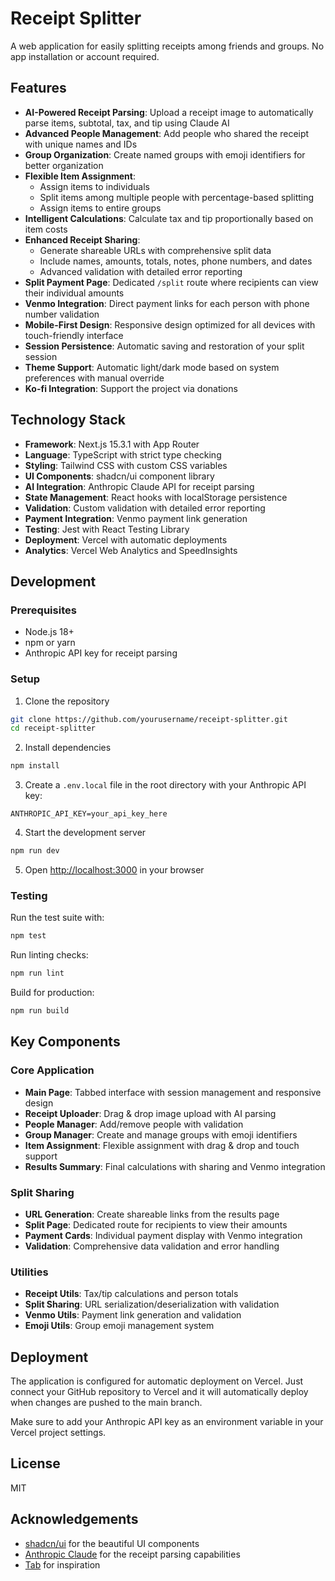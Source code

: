 # Receipt Splitter

A web application for easily splitting receipts among friends and groups. No app installation or account required.

## Features

- **AI-Powered Receipt Parsing**: Upload a receipt image to automatically parse items, subtotal, tax, and tip using Claude AI
- **Advanced People Management**: Add people who shared the receipt with unique names and IDs
- **Group Organization**: Create named groups with emoji identifiers for better organization
- **Flexible Item Assignment**: 
  - Assign items to individuals
  - Split items among multiple people with percentage-based splitting
  - Assign items to entire groups
- **Intelligent Calculations**: Calculate tax and tip proportionally based on item costs
- **Enhanced Receipt Sharing**: 
  - Generate shareable URLs with comprehensive split data
  - Include names, amounts, totals, notes, phone numbers, and dates
  - Advanced validation with detailed error reporting
- **Split Payment Page**: Dedicated `/split` route where recipients can view their individual amounts
- **Venmo Integration**: Direct payment links for each person with phone number validation
- **Mobile-First Design**: Responsive design optimized for all devices with touch-friendly interface
- **Session Persistence**: Automatic saving and restoration of your split session
- **Theme Support**: Automatic light/dark mode based on system preferences with manual override
- **Ko-fi Integration**: Support the project via donations

## Technology Stack

- **Framework**: Next.js 15.3.1 with App Router
- **Language**: TypeScript with strict type checking
- **Styling**: Tailwind CSS with custom CSS variables
- **UI Components**: shadcn/ui component library
- **AI Integration**: Anthropic Claude API for receipt parsing
- **State Management**: React hooks with localStorage persistence
- **Validation**: Custom validation with detailed error reporting
- **Payment Integration**: Venmo payment link generation
- **Testing**: Jest with React Testing Library
- **Deployment**: Vercel with automatic deployments
- **Analytics**: Vercel Web Analytics and SpeedInsights

## Development

### Prerequisites

- Node.js 18+
- npm or yarn
- Anthropic API key for receipt parsing

### Setup

1. Clone the repository

```bash
git clone https://github.com/yourusername/receipt-splitter.git
cd receipt-splitter
```

2. Install dependencies

```bash
npm install
```

3. Create a `.env.local` file in the root directory with your Anthropic API key:

```
ANTHROPIC_API_KEY=your_api_key_here
```

4. Start the development server

```bash
npm run dev
```

5. Open [http://localhost:3000](http://localhost:3000) in your browser

### Testing

Run the test suite with:

```bash
npm test
```

Run linting checks:

```bash
npm run lint
```

Build for production:

```bash
npm run build
```

## Key Components

### Core Application
- **Main Page**: Tabbed interface with session management and responsive design
- **Receipt Uploader**: Drag & drop image upload with AI parsing
- **People Manager**: Add/remove people with validation
- **Group Manager**: Create and manage groups with emoji identifiers
- **Item Assignment**: Flexible assignment with drag & drop and touch support
- **Results Summary**: Final calculations with sharing and Venmo integration

### Split Sharing
- **URL Generation**: Create shareable links from the results page
- **Split Page**: Dedicated route for recipients to view their amounts
- **Payment Cards**: Individual payment display with Venmo integration
- **Validation**: Comprehensive data validation and error handling

### Utilities
- **Receipt Utils**: Tax/tip calculations and person totals
- **Split Sharing**: URL serialization/deserialization with validation
- **Venmo Utils**: Payment link generation and validation
- **Emoji Utils**: Group emoji management system

## Deployment

The application is configured for automatic deployment on Vercel. Just connect your GitHub repository to Vercel and it will automatically deploy when changes are pushed to the main branch.

Make sure to add your Anthropic API key as an environment variable in your Vercel project settings.

## License

MIT

## Acknowledgements

- [shadcn/ui](https://ui.shadcn.com/) for the beautiful UI components
- [Anthropic Claude](https://www.anthropic.com/) for the receipt parsing capabilities
- [Tab](https://www.tabapp.co/) for inspiration
